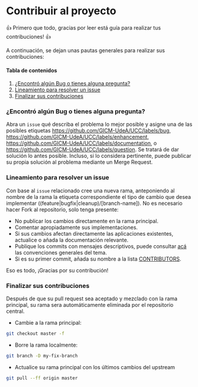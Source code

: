 # Contribuir al proyecto

:+1: Primero que todo, gracias por leer está guía para realizar tus contribuciones! :+1: 

A continuación, se dejan unas pautas generales para realizar sus contribuciones:

#### Tabla de contenidos
1. [¿Encontró algún Bug o tienes alguna pregunta? ](#Bug?)
2. [Lineamiento para resolver un issue](#issue)
3. [Finalizar sus contribuciones](#after)

### <a name="Bug?"></a> ¿Encontró algún Bug o tienes alguna pregunta? 
Abra un `issue` qué describa el problema lo mejor posible y asigne una de las posibles etiquetas https://github.com/GICM-UdeA/UCC/labels/bug, https://github.com/GICM-UdeA/UCC/labels/enhancement, https://github.com/GICM-UdeA/UCC/labels/documentation, o https://github.com/GICM-UdeA/UCC/labels/question. Se tratará de dar solución lo antes posible. Incluso, si lo considera pertinente, puede publicar su propia solución al problema mediante un Merge Request. 

### <a name="issue"></a> Lineamiento para resolver un issue
Con base al `issue` relacionado cree una nueva rama, anteponiendo al nombre de la rama la etiqueta correspondiente el tipo de cambio que desea implementar ((feature|bugfix|cleanup)/[branch-name]). No es necesario hacer Fork al repositorio, solo tenga presente:
* No publicar los cambios directamente en la rama principal.
* Comentar apropiadamente sus implementaciones.
* Si sus cambios afectan directamente las aplicaciones existentes, actualice o añada la documentación relevante.
* Publique los commits con mensajes descriptivos, puede consultar [acá](https://cbea.ms/git-commit/) las convenciones generales del tema.
* Si es su primer commit, añada su nombre a la lista [CONTRIBUTORS][contributors].

Eso es todo, ¡Gracias por su contribución!

### <a name="after"></a> Finalizar sus contribuciones
Después de que su pull request sea aceptado y mezclado con la rama principal, su rama sera automáticamente eliminada por el repositorio central.

* Cambie a la rama principal:
```bash
git checkout master -f
```
* Borre la rama localmente:
```bash
git branch -D my-fix-branch
```
* Actualice su rama principal con los últimos cambios del upstream
```bash
git pull --ff origin master
```

[contributors]: CONTRIBUTORS
